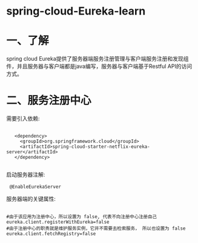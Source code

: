 # spring-cloud-Eureka-learn  
# 一、了解  
spring cloud Eureka提供了服务器端服务注册管理与客户端服务注册和发现组件，并且服务器与客户端都是java编写，服务器与客户端基于Restful API的访问方式。  
# 二、服务注册中心  
<p>需要引入依赖:</p>  
<pre>
 <code>
   &lt;dependency&gt;
     &lt;groupId&gt;org.springframework.cloud&lt;/groupId&gt;
     &lt;artifactId&gt;spring-cloud-starter-netflix-eureka-server&lt;/artifactId&gt;
   &lt;/dependency&gt;
 </code>
</pre>  
<p>启动服务器注解:</p>
<pre>
 <code>@EnableEurekaServer</code>
</pre>
<p>服务器端的关键属性:</p>
<pre>
<code>
#由于该应用为注册中心，所以设置为 false, 代表不向注册中心注册自己
eureka.client.registerWithEureka=false
#由于注册中心的职责就是维护服务实例，它并不需要去检索服务， 所以也设置为 false
eureka.client.fetchRegistry=false
</code>
</pre>
